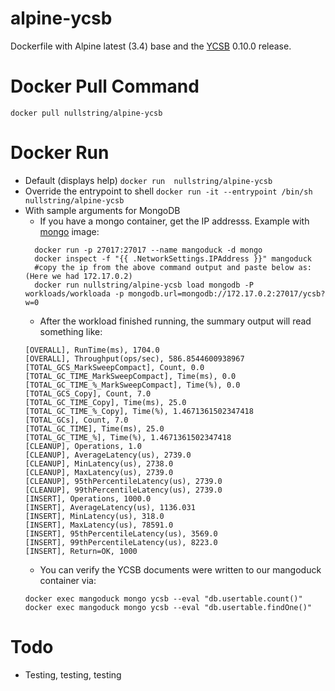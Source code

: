# alpine-ycsb
Dockerfile with Alpine latest (3.4) base and the [YCSB](https://github.com/brianfrankcooper/YCSB) 0.10.0 release.

# Docker Pull Command
```docker pull nullstring/alpine-ycsb```

# Docker Run
* Default (displays help)
  ```docker run  nullstring/alpine-ycsb```
* Override the entrypoint to shell
  ```docker run -it --entrypoint /bin/sh nullstring/alpine-ycsb```
* With sample arguments for MongoDB
  * If you have a mongo container, get the IP addresss.
  Example with [mongo](https://hub.docker.com/_/mongo/) image:
  ```
    docker run -p 27017:27017 --name mangoduck -d mongo
    docker inspect -f "{{ .NetworkSettings.IPAddress }}" mangoduck
    #copy the ip from the above command output and paste below as: (Here we had 172.17.0.2)
    docker run nullstring/alpine-ycsb load mongodb -P workloads/workloada -p mongodb.url=mongodb://172.17.0.2:27017/ycsb?w=0
  ```
  * After the workload finished running, the summary output will read something like:
  ```
  [OVERALL], RunTime(ms), 1704.0
  [OVERALL], Throughput(ops/sec), 586.8544600938967
  [TOTAL_GCS_MarkSweepCompact], Count, 0.0
  [TOTAL_GC_TIME_MarkSweepCompact], Time(ms), 0.0
  [TOTAL_GC_TIME_%_MarkSweepCompact], Time(%), 0.0
  [TOTAL_GCS_Copy], Count, 7.0
  [TOTAL_GC_TIME_Copy], Time(ms), 25.0
  [TOTAL_GC_TIME_%_Copy], Time(%), 1.4671361502347418
  [TOTAL_GCs], Count, 7.0
  [TOTAL_GC_TIME], Time(ms), 25.0
  [TOTAL_GC_TIME_%], Time(%), 1.4671361502347418
  [CLEANUP], Operations, 1.0
  [CLEANUP], AverageLatency(us), 2739.0
  [CLEANUP], MinLatency(us), 2738.0
  [CLEANUP], MaxLatency(us), 2739.0
  [CLEANUP], 95thPercentileLatency(us), 2739.0
  [CLEANUP], 99thPercentileLatency(us), 2739.0
  [INSERT], Operations, 1000.0
  [INSERT], AverageLatency(us), 1136.031
  [INSERT], MinLatency(us), 318.0
  [INSERT], MaxLatency(us), 78591.0
  [INSERT], 95thPercentileLatency(us), 3569.0
  [INSERT], 99thPercentileLatency(us), 8223.0
  [INSERT], Return=OK, 1000
  ```
  * You can verify the YCSB documents were written to our mangoduck container via:
  ```
  docker exec mangoduck mongo ycsb --eval "db.usertable.count()"
  docker exec mangoduck mongo ycsb --eval "db.usertable.findOne()"
  ```
# Todo
* Testing, testing, testing

